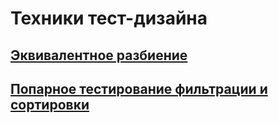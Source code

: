 # Техники тест-дизайна
## [Эквивалентное разбиение](https://docs.google.com/spreadsheets/d/19Y99FsyjNgbMyUes7EgkZBuLP9lcdNSgeaQTDt18rpo/edit?usp=sharing)
## [Попарное тестирование фильтрации и сортировки](https://docs.google.com/spreadsheets/d/17d_vDJYtHooNcl5fSPMnqA5VSuvScpDagJNazMVnPL4/edit?usp=sharing)
